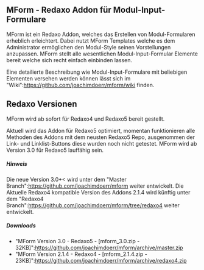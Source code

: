 ## MForm - Redaxo Addon für Modul-Input-Formulare

MForm ist ein Redaxo Addon, welches das Erstellen von Modul-Formularen erheblich erleichtert. Dabei nutzt MForm Templates  welche es dem Administrator ermöglichen den Modul-Style seinen Vorstellungen anzupassen. MForm stellt alle wesentlichen Modul-Input-Formular Elemente bereit welche sich recht einfach einbinden lassen.

Eine detailierte Beschreibung wie Modul-Input-Formulare mit beliebigen Elementen versehen werden können lässt sich im "Wiki":https://github.com/joachimdoerr/mform/wiki finden.

## Redaxo Versionen

MForm wird ab sofort für Redaxo4 und Redaxo5 bereit gestellt.

Aktuell wird das Addon für Redaxo5 optimiert, momentan funktionieren alle Methoden des Addons mit dem neusten Redaxo5 Repo, ausgenommen der Link- und Linklist-Buttons diese wurden noch nicht getestet. MForm wird ab Version 3.0 für Redaxo5 lauffähig sein.

##### Hinweis

Die neue Version 3.0+< wird unter dem "Master Branch":https://github.com/joachimdoerr/mform weiter entwickelt.
Die Aktuelle Redaxo4 kompatible Version des Addons 2.1.4 wird künftig unter dem "Redaxo4 Branch":https://github.com/joachimdoerr/mform/tree/redaxo4 weiter entwickelt.

##### Downloads

* "MForm Version 3.0 - Redaxo5 - [mform_3.0.zip - 32KB]":https://github.com/joachimdoerr/mform/archive/master.zip
* "MForm Version 2.1.4 - Redaxo4 - [mform_2.1.4.zip - 23KB]":https://github.com/joachimdoerr/mform/archive/redaxo4.zip
